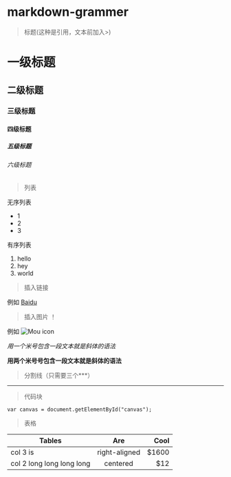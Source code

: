 # markdown-grammer

>标题(这种是引用，文本前加入>)

# 一级标题
## 二级标题
### 三级标题
#### 四级标题
##### 五级标题
###### 六级标题
>列表

无序列表
* 1
* 2
* 3

有序列表
1. hello
2. hey
3. world
>插入链接 []()

例如 [Baidu](http://baidu.com)

>插入图片 ！[]()

例如 ![Mou icon](http://mouapp.com/Mou_128.png)

*用一个米号包含一段文本就是斜体的语法*

**用两个米号号包含一段文本就是斜体的语法**

>分割线（只需要三个***）

***

>代码块

```
var canvas = document.getElementById("canvas");
``` 
 
 >表格

| Tables                    | Are           | Cool       |
| ------------------------- | :-----------: | ---------: |
| col 3 is                  | right-aligned |      $1600 |
| col 2 long long long long | centered      |      $12 |





